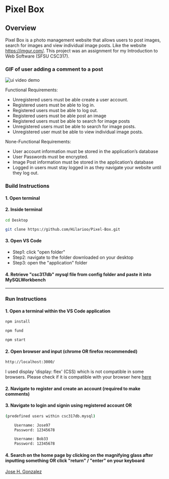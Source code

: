 # Pixel Box

## Overview

Pixel Box is a photo management website that allows users to post images, search for images and view individual image posts. Like the website https://imgur.com/. This project was an assignment for my Introduction to Web Software (SFSU CSC317).

### GIF of user adding a comment to a post

![ui video demo](public/images/pixel-box.gif)

Functional Requirements:

- Unregistered users must be able create a user account.
- Registered users must be able to log in.
- Registered users must be able to log out.
- Registered users must be able post an image
- Registered users must be able to search for image posts
- Unregistered users must be able to search for image posts.
- Unregistered user must be able to view individual image posts.

None-Functional Requirements:

- User account information must be stored in the application’s database
- User Passwords must be encrypted.
- Image Post information must be stored in the application’s database
- Logged in users must stay logged in as they navigate your website until they log out.


### Build Instructions

#### 1. Open terminal

#### 2. Inside terminal

```bash
cd Desktop

git clone https://github.com/Hilarioo/Pixel-Box.git
```

#### 3. Open VS Code

- Step1: click "open folder"
- Step2: navigate to the folder downloaded on your desktop
- Step3: open the "application" folder

#### 4. Retrieve "csc317db" mysql file from config folder and paste it into MySQLWorkbench

---

### Run Instructions

#### 1. Open a terminal within the VS Code application

```bash
npm install

npm fund

npm start
```

#### 2. Open browser and input (chrome OR firefox recommended)

```bash
http://localhost:3000/
```

I used display 'display: flex' (CSS) which is not compatible in some browsers. Please check if it is compatible with your browser here [here](https://caniuse.com/#search=flex)

#### 2. Navigate to register and create an account (required to make comments)

#### 3. Navigate to login and signin using registered account OR

```bash
(predefined users within csc317db.mysql)

    Username: Jose97
    Password: 12345678

    Username: Bob33
    Password: 12345678
```

#### 4. Search on the home page by clicking on the magnifying glass after inputting something OR click "return" / "enter" on your keyboard

[Jose H. Gonzalez](www.linkedin.com/in/hilariooo)
